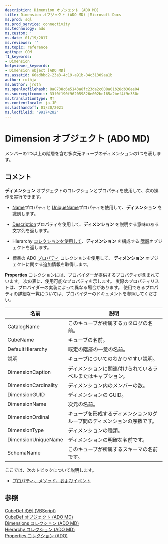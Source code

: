 ```yaml
---
description: Dimension オブジェクト (ADO MD)
title: Dimension オブジェクト (ADO MD) |Microsoft Docs
ms.prod: sql
ms.prod_service: connectivity
ms.technology: ado
ms.custom: ''
ms.date: 01/19/2017
ms.reviewer: ''
ms.topic: reference
apitype: COM
f1_keywords:
- Dimension
helpviewer_keywords:
- Dimension object [ADO MD]
ms.assetid: 66adbbd2-23a3-4c19-a91b-84c31309aa1b
author: rothja
ms.author: jroth
ms.openlocfilehash: 8a8738c6e5143a8fc23da2c008a01b28db36ee04
ms.sourcegitcommit: 33f0f190f962059826e002be165a2bef4f9e350c
ms.translationtype: MT
ms.contentlocale: ja-JP
ms.lasthandoff: 01/30/2021
ms.locfileid: "99174282"
---
```

# <a name="dimension-object-ado-md"></a>Dimension オブジェクト (ADO MD)
メンバーの1つ以上の階層を含む多次元キューブのディメンションの1つを表します。  
  
## <a name="remarks"></a>コメント  
 **ディメンション** オブジェクトのコレクションとプロパティを使用して、次の操作を実行できます。  
  
-   [Name](./name-property-ado-md.md)プロパティと [UniqueName](./uniquename-property-ado-md.md)プロパティを使用して、**ディメンション** を識別します。  
  
-   [Description](./description-property-ado-md.md)プロパティを使用して、**ディメンション** を説明する意味のある文字列を返します。  
  
-   Hierarchy [コレクションを使用して](./hierarchies-collection-ado-md.md)、**ディメンション** を構成する [階層](./hierarchy-object-ado-md.md)オブジェクトを返します。  
  
-   標準の ADO [プロパティ](../ado-api/properties-collection-ado.md) コレクションを使用して、 **ディメンション** オブジェクトに関する追加情報を取得します。  
  
 **Properties** コレクションには、プロバイダーが提供するプロパティが含まれています。 次の表に、使用可能なプロパティを示します。 実際のプロパティリストは、プロバイダーの実装によって異なる場合があります。 使用できるプロパティの詳細な一覧については、プロバイダーのドキュメントを参照してください。  
  
|名前|説明|  
|----------|-----------------|  
|CatalogName|このキューブが所属するカタログの名前。|  
|CubeName|キューブの名前。|  
|DefaultHierarchy|既定の階層の一意の名前。|  
|説明|キューブについてのわかりやすい説明。|  
|DimensionCaption|ディメンションに関連付けられているラベルまたはキャプション。|  
|DimensionCardinality|ディメンション内のメンバーの数。|  
|DimensionGUID|ディメンションの GUID。|  
|DimensionName|次元の名前。|  
|DimensionOrdinal|キューブを形成するディメンションのグループ間のディメンションの序数です。|  
|DimensionType|ディメンションの種類。|  
|DimensionUniqueName|ディメンションの明確な名前です。|  
|SchemaName|このキューブが所属するスキーマの名前です。|  
  
 ここでは、次のトピックについて説明します。  
  
-   [プロパティ、メソッド、およびイベント](./dimension-object-properties-methods-and-events.md)  
  
## <a name="see-also"></a>参照  
 [CubeDef の例 (VBScript)](./cubedef-example-vbscript.md)   
 [CubeDef オブジェクト (ADO MD)](./cubedef-object-ado-md.md)   
 [Dimensions コレクション (ADO MD)](./dimensions-collection-ado-md.md)   
 [Hierarchy コレクション (ADO MD)](./hierarchies-collection-ado-md.md)   
 [Properties コレクション (ADO)](../ado-api/properties-collection-ado.md)